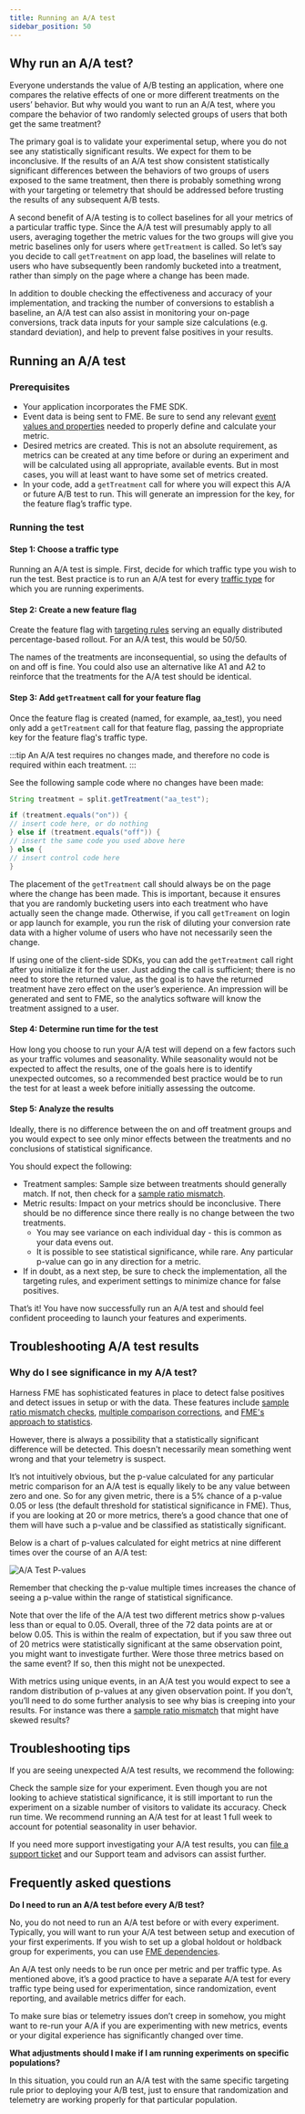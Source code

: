 ```yaml
---
title: Running an A/A test
sidebar_position: 50
---
```


## Why run an A/A test?

Everyone understands the value of A/B testing an application, where one compares the relative effects of one or more different treatments on the users’ behavior. But why would you want to run an A/A test, where you compare the behavior of two randomly selected groups of users that both get the same treatment?

The primary goal is to validate your experimental setup, where you do not see any statistically significant results. We expect for them to be inconclusive. If the results of an A/A test show consistent statistically significant differences between the behaviors of two groups of users exposed to the same treatment, then there is probably something wrong with your targeting or telemetry that should be addressed before trusting the results of any subsequent A/B tests.

A second benefit of A/A testing is to collect baselines for all your metrics of a particular traffic type. Since the A/A test will presumably apply to all users, averaging together the metric values for the two groups will give you metric baselines only for users where `getTreatment` is called. So let’s say you decide to call `getTreatment` on app load, the baselines will relate to users who have subsequently been randomly bucketed into a treatment, rather than simply on the page where a change has been made.

In addition to double checking the effectiveness and accuracy of your implementation, and tracking the number of conversions to establish a baseline, an A/A test can also assist in monitoring your on-page conversions, track data inputs for your sample size calculations (e.g. standard deviation), and help to prevent false positives in your results.

## Running an A/A test

### Prerequisites

* Your application incorporates the FME SDK.
* Event data is being sent to FME. Be sure to send any relevant [event values and properties](/docs/feature-management-experimentation/experimentation/events/#event-properties) needed to properly define and calculate your metric.
* Desired metrics are created. This is not an absolute requirement, as metrics can be created at any time before or during an experiment and will be calculated using all appropriate, available events. But in most cases, you will at least want to have some set of metrics created.
* In your code, add a `getTreatment` call for where you will expect this A/A or future A/B test to run. This will generate an impression for the key, for the feature flag’s traffic type.

### Running the test

#### Step 1: Choose a traffic type

Running an A/A test is simple. First, decide for which traffic type you wish to run the test. Best practice is to run an A/A test for every [traffic type](/docs/feature-management-experimentation/management-and-administration/fme-settings/traffic-types/) for which you are running experiments.

#### Step 2: Create a new feature flag

Create the feature flag with [targeting rules](/docs/feature-management-experimentation/feature-management/define-feature-flag-treatments-and-targeting) serving an equally distributed percentage-based rollout. For an A/A test, this would be 50/50.

The names of the treatments are inconsequential, so using the defaults of on and off is fine. You could also use an alternative like A1 and A2 to reinforce that the treatments for the A/A test should be identical.

#### Step 3: Add `getTreatment` call for your feature flag

Once the feature flag is created (named, for example, aa_test), you need only add a `getTreatment` call for that feature flag, passing the appropriate key for the feature flag's traffic type.

:::tip
An A/A test requires no changes made, and therefore no code is required within each treatment. 
:::

See the following sample code where no changes have been made:

```java
String treatment = split.getTreatment("aa_test");

if (treatment.equals("on")) {
// insert code here, or do nothing
} else if (treatment.equals("off")) {
// insert the same code you used above here
} else {
// insert control code here
}
```

The placement of the `getTreatment` call should always be on the page where the change has been made. This is important, because it ensures that you are randomly bucketing users into each treatment who have actually seen the change made. Otherwise, if you call `getTreament` on login or app launch for example, you run the risk of diluting your conversion rate data with a higher volume of users who have not necessarily seen the change.

If using one of the client-side SDKs, you can add the `getTreatment` call right after you initialize it for the user. Just adding the call is sufficient; there is no need to store the returned value, as the goal is to have the returned treatment have zero effect on the user’s experience. An impression will be generated and sent to FME, so the analytics software will know the treatment assigned to a user.

#### Step 4: Determine run time for the test

How long you choose to run your A/A test will depend on a few factors such as your traffic volumes and seasonality. While seasonality would not be expected to affect the results, one of the goals here is to identify unexpected outcomes, so a recommended best practice would be to run the test for at least a week before initially assessing the outcome.

#### Step 5: Analyze the results

Ideally, there is no difference between the on and off treatment groups and you would expect to see only minor effects between the treatments and no conclusions of statistical significance.

You should expect the following:
* Treatment samples: Sample size between treatments should generally match. If not, then check for a [sample ratio mismatch](/docs/feature-management-experimentation/experimentation/experiment-results/analyzing-experiment-results/sample-ratio-check/).
* Metric results: Impact on your metrics should be inconclusive. There should be no difference since there really is no change between the two treatments.
  * You may see variance on each individual day - this is common as your data evens out.
  * It is possible to see statistical significance, while rare. Any particular p-value can go in any direction for a metric.
* If in doubt, as a next step, be sure to check the implementation, all the targeting rules, and experiment settings to minimize chance for false positives.

That’s it! You have now successfully run an A/A test and should feel confident proceeding to launch your features and experiments.

## Troubleshooting A/A test results

### Why do I see significance in my A/A test?

Harness FME has sophisticated features in place to detect false positives and detect issues in setup or with the data. These features include [sample ratio mismatch checks](/docs/feature-management-experimentation/experimentation/experiment-results/analyzing-experiment-results/sample-ratio-check/), [multiple comparison corrections](/docs/feature-management-experimentation/experimentation/key-concepts/multiple-comparison-correction/), and [FME's approach to statistics](https://help.split.io/hc/en-us/articles/360042265892-Split-s-approach-to-statistics).

However, there is always a possibility that a statistically significant difference will be detected. This doesn't necessarily mean something went wrong and that your telemetry is suspect.

It’s not intuitively obvious, but the p-value calculated for any particular metric comparison for an A/A test is equally likely to be any value between zero and one. So for any given metric, there is a 5% chance of a p-value 0.05 or less (the default threshold for statistical significance in FME). Thus, if you are looking at 20 or more metrics, there’s a good chance that one of them will have such a p-value and be classified as statistically significant.

Below is a chart of p-values calculated for eight metrics at nine different times over the course of an A/A test:

![A/A Test P-values](https://help.split.io/hc/article_attachments/360061275992)

Remember that checking the p-value multiple times increases the chance of seeing a p-value within the range of statistical significance.

Note that over the life of the A/A test two different metrics show p-values less than or equal to 0.05. Overall, three of the 72 data points are at or below 0.05. This is within the realm of expectation, but if you saw three out of 20 metrics were statistically significant at the same observation point, you might want to investigate further. Were those three metrics based on the same event? If so, then this might not be unexpected.

With metrics using unique events, in an A/A test you would expect to see a random distribution of p-values at any given observation point. If you don’t, you’ll need to do some further analysis to see why bias is creeping into your results. For instance was there a [sample ratio mismatch](/docs/feature-management-experimentation/experimentation/experiment-results/analyzing-experiment-results/sample-ratio-check/) that might have skewed results?

## Troubleshooting tips

If you are seeing unexpected A/A test results, we recommend the following:

Check the sample size for your experiment. Even though you are not looking to achieve statistical significance, it is still important to run the experiment on a sizable number of visitors to validate its accuracy.
Check run time. We recommend running an A/A test for at least 1 full week to account for potential seasonality in user behavior.

If you need more support investigating your A/A test results, you can [file a support ticket](https://support.harness.io/hc/en-us/requests) and our Support team and advisors can assist further.

## Frequently asked questions

**Do I need to run an A/A test before every A/B test?**

No, you do not need to run an A/A test before or with every experiment. Typically, you will want to run your A/A test between setup and execution of your first experiments. If you wish to set up a global holdout or holdback group for experiments, you can use [FME dependencies](/docs/feature-management-experimentation/feature-management/target-with-dependencies/).

An A/A test only needs to be run once per metric and per traffic type. As mentioned above, it’s a good practice to have a separate A/A test for every traffic type being used for experimentation, since randomization, event reporting, and available metrics differ for each.

To make sure bias or telemetry issues don’t creep in somehow, you might want to re-run your A/A if you are experimenting with new metrics, events or your digital experience has significantly changed over time.

**What adjustments should I make if I am running experiments on specific populations?**

In this situation, you could run an A/A test with the same specific targeting rule prior to deploying your A/B test, just to ensure that randomization and telemetry are working properly for that particular population.
